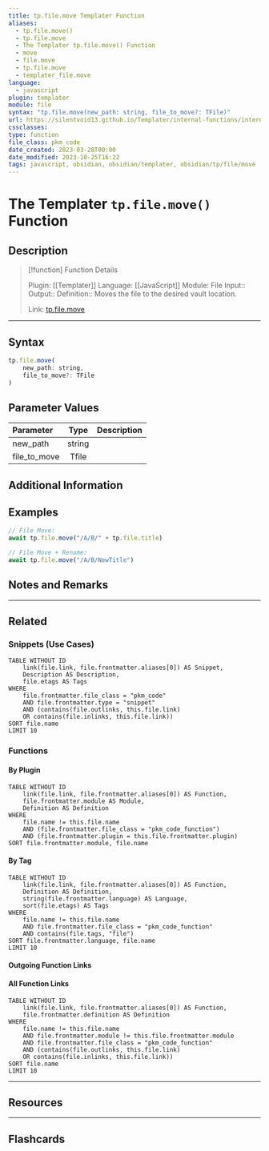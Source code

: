 ```yaml
---
title: tp.file.move Templater Function
aliases:
  - tp.file.move()
  - tp.file.move
  - The Templater tp.file.move() Function
  - move
  - file.move
  - tp.file.move
  - templater_file.move
language:
  - javascript
plugin: templater
module: file
syntax: "tp.file.move(new_path: string, file_to_move?: TFile)"
url: https://silentvoid13.github.io/Templater/internal-functions/internal-modules/file-module.html#tpfilemovenew_path-string-file_to_move-tfile
cssclasses:
type: function
file_class: pkm_code
date_created: 2023-03-28T00:00
date_modified: 2023-10-25T16:22
tags: javascript, obsidian, obsidian/templater, obsidian/tp/file/move
---
```

# The Templater `tp.file.move()` Function

## Description

> [!function] Function Details
>
> Plugin: [[Templater]]
> Language: [[JavaScript]]
> Module: File
> Input::
> Output::
> Definition:: Moves the file to the desired vault location.
>
> Link: [tp.file.move](https://silentvoid13.github.io/Templater/internal-functions/internal-modules/file-module.html#tpfilemovenew_path-string-file_to_move-tfile)

---

## Syntax

```javascript
tp.file.move(
	new_path: string,
	file_to_move?: TFile
)
```

## Parameter Values

| Parameter    |  Type  | Description |
|:------------ |:------:|:----------- |
| new_path     | string |             |
| file_to_move | Tfile  |             |

## Additional Information

## Examples

```javascript
// File Move:
await tp.file.move("/A/B/" + tp.file.title)

// File Move + Rename:
await tp.file.move("/A/B/NewTitle")
```

## Notes and Remarks

---

## Related

### Snippets (Use Cases)

<!-- Query limit 10  -->

```dataview
TABLE WITHOUT ID
	link(file.link, file.frontmatter.aliases[0]) AS Snippet,
	Description AS Description,
	file.etags AS Tags
WHERE
	file.frontmatter.file_class = "pkm_code"
	AND file.frontmatter.type = "snippet"
	AND (contains(file.outlinks, this.file.link)
	OR contains(file.inlinks, this.file.link))
SORT file.name
LIMIT 10
```

### Functions

#### By Plugin

```dataview
TABLE WITHOUT ID
	link(file.link, file.frontmatter.aliases[0]) AS Function,
	file.frontmatter.module AS Module,
	Definition AS Definition
WHERE
	file.name != this.file.name
	AND (file.frontmatter.file_class = "pkm_code_function")
	AND (file.frontmatter.plugin = this.file.frontmatter.plugin)
SORT file.frontmatter.module, file.name
```

#### By Tag

<!-- Add tags in contains function as needed  -->
<!-- Query limit 10  -->

```dataview
TABLE WITHOUT ID
	link(file.link, file.frontmatter.aliases[0]) AS Function,
	Definition AS Definition,
	string(file.frontmatter.language) AS Language,
	sort(file.etags) AS Tags
WHERE
	file.name != this.file.name
	AND file.frontmatter.file_class = "pkm_code_function"
	AND contains(file.tags, "file")
SORT file.frontmatter.language, file.name
LIMIT 10
```

#### Outgoing Function Links

<!-- Link related functions here -->

#### All Function Links

<!-- Excluding functions of the same module  -->
<!-- Query limit 10  -->

```dataview
TABLE WITHOUT ID
	link(file.link, file.frontmatter.aliases[0]) AS Function,
	file.frontmatter.definition AS Definition
WHERE
	file.name != this.file.name
	AND file.frontmatter.module != this.file.frontmatter.module
	AND file.frontmatter.file_class = "pkm_code_function"
	AND (contains(file.outlinks, this.file.link)
	OR contains(file.inlinks, this.file.link))
SORT file.name
LIMIT 10
```

---

## Resources

---

## Flashcards
